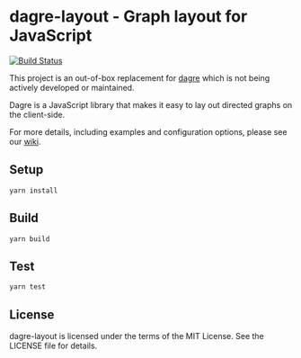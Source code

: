 # dagre-layout - Graph layout for JavaScript

[![Build Status](https://secure.travis-ci.org/cpettitt/dagre.png?branch=master)](http://travis-ci.org/cpettitt/dagre)

This project is an out-of-box replacement for [dagre](https://github.com/cpettitt/dagre) which is not being actively developed or maintained.

Dagre is a JavaScript library that makes it easy to lay out directed graphs on the client-side.

For more details, including examples and configuration options, please see our [wiki](https://github.com/cpettitt/dagre/wiki).


## Setup

```
yarn install
```


## Build

```
yarn build
```


## Test

```
yarn test
```


## License

dagre-layout is licensed under the terms of the MIT License. See the LICENSE file for details.
